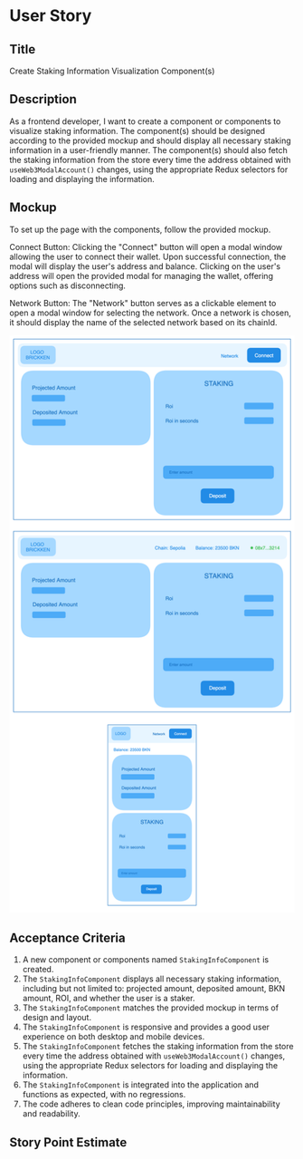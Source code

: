 # User Story

## Title

Create Staking Information Visualization Component(s)

## Description

As a frontend developer, I want to create a component or components to visualize staking information. The component(s)
should be designed according to the provided mockup and should display all necessary staking information in a
user-friendly manner. The component(s) should also fetch the staking information from the store every time the address
obtained with `useWeb3ModalAccount()` changes, using the appropriate Redux selectors for loading and displaying the
information.

## Mockup
To set up the page with the components, follow the provided mockup.

Connect Button: Clicking the "Connect" button will open a modal window allowing the user to connect their wallet.
Upon successful connection, the modal will display the user's address and balance. Clicking on the user's address
will open the provided modal for managing the wallet, offering options such as disconnecting.

Network Button: The "Network" button serves as a clickable element to open a modal window for selecting the network.
Once a network is chosen, it should display the name of the selected network based on its chainId.

![Mock up](./mock_up.png)

## Acceptance Criteria

1. A new component or components named `StakingInfoComponent` is created.
2. The `StakingInfoComponent` displays all necessary staking information, including but not limited to: projected
   amount, deposited amount, BKN amount, ROI, and whether the user is a staker.
3. The `StakingInfoComponent` matches the provided mockup in terms of design and layout.
4. The `StakingInfoComponent` is responsive and provides a good user experience on both desktop and mobile devices.
5. The `StakingInfoComponent` fetches the staking information from the store every time the address obtained
   with `useWeb3ModalAccount()` changes, using the appropriate Redux selectors for loading and displaying the
   information.
6. The `StakingInfoComponent` is integrated into the application and functions as expected, with no regressions.
7. The code adheres to clean code principles, improving maintainability and readability.

## Story Point Estimate

<!-- Here is where you can add your Story Points estimate -->
